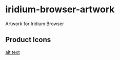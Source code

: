 # iridium-browser-artwork
Artwork for Iridium Browser

## Product Icons #
[alt text](https://github.com/adam-p/markdown-here/raw/master/src/common/images/icon48.png "Logo Title Text 1")
